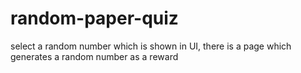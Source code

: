 # random-paper-quiz
 select a random number which is shown in UI, there is a page which generates a random number as a reward
